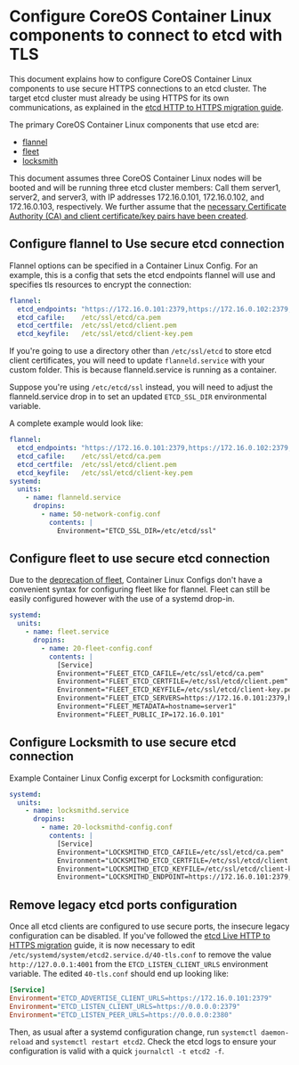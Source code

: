 # Configure CoreOS Container Linux components to connect to etcd with TLS

This document explains how to configure CoreOS Container Linux components to use secure HTTPS connections to an etcd cluster. The target etcd cluster must already be using HTTPS for its own communications, as explained in the [etcd HTTP to HTTPS migration guide][etcd-live-http-https].

The primary CoreOS Container Linux components that use etcd are:

* [flannel][flannel]
* [fleet][fleet]
* [locksmith][locksmith]

This document assumes three CoreOS Container Linux nodes will be booted and will be running three etcd cluster members: Call them server1, server2, and server3, with IP addresses 172.16.0.101, 172.16.0.102, and 172.16.0.103, respectively. We further assume that the [necessary Certificate Authority (CA) and client certificate/key pairs have been created][self-signed-ca].

## Configure flannel to Use secure etcd connection

Flannel options can be specified in a Container Linux Config. For an example, this is a config that sets the etcd endpoints flannel will use and specifies tls resources to encrypt the connection:

```yaml
flannel:
  etcd_endpoints: "https://172.16.0.101:2379,https://172.16.0.102:2379,https://172.16.0.103:2379"
  etcd_cafile:    /etc/ssl/etcd/ca.pem
  etcd_certfile:  /etc/ssl/etcd/client.pem
  etcd_keyfile:   /etc/ssl/etcd/client-key.pem
```

If you're going to use a directory other than `/etc/ssl/etcd` to store etcd client certificates, you will need to update `flanneld.service` with your custom folder.  This is because flanneld.service is running as a container.

Suppose you're using `/etc/etcd/ssl` instead, you will need to adjust the flanneld.service drop in to set an updated `ETCD_SSL_DIR` environmental variable.
 
A complete example would look like:

```yaml
flannel:
  etcd_endpoints: "https://172.16.0.101:2379,https://172.16.0.102:2379,https://172.16.0.103:2379"
  etcd_cafile:    /etc/ssl/etcd/ca.pem
  etcd_certfile:  /etc/ssl/etcd/client.pem
  etcd_keyfile:   /etc/ssl/etcd/client-key.pem
systemd:
  units:
    - name: flanneld.service
      dropins:
        - name: 50-network-config.conf
          contents: |
            Environment="ETCD_SSL_DIR=/etc/etcd/ssl"
```

## Configure fleet to use secure etcd connection

Due to the [deprecation of fleet][fleet-deprecation], Container Linux Configs don't have a convenient syntax for configuring fleet like for flannel. Fleet can still be easily configured however with the use of a systemd drop-in.

```yaml
systemd:
  units:
    - name: fleet.service
      dropins:
        - name: 20-fleet-config.conf
          contents: |
            [Service]
            Environment="FLEET_ETCD_CAFILE=/etc/ssl/etcd/ca.pem"
            Environment="FLEET_ETCD_CERTFILE=/etc/ssl/etcd/client.pem"
            Environment="FLEET_ETCD_KEYFILE=/etc/ssl/etcd/client-key.pem"
            Environment="FLEET_ETCD_SERVERS=https://172.16.0.101:2379,https://172.16.0.102:2379,https://172.16.0.103:2379"
            Environment="FLEET_METADATA=hostname=server1"
            Environment="FLEET_PUBLIC_IP=172.16.0.101"
```

## Configure Locksmith to use secure etcd connection

Example Container Linux Config excerpt for Locksmith configuration:

```yaml
systemd:
  units:
    - name: locksmithd.service
      dropins:
        - name: 20-locksmithd-config.conf
          contents: |
            [Service]
            Environment="LOCKSMITHD_ETCD_CAFILE=/etc/ssl/etcd/ca.pem"
            Environment="LOCKSMITHD_ETCD_CERTFILE=/etc/ssl/etcd/client.pem"
            Environment="LOCKSMITHD_ETCD_KEYFILE=/etc/ssl/etcd/client-key.pem"
            Environment="LOCKSMITHD_ENDPOINT=https://172.16.0.101:2379,https://172.16.0.102:2379,https://172.16.0.103:2379"
```

## Remove legacy etcd ports configuration

Once all etcd clients are configured to use secure ports, the insecure legacy configuration can be disabled. If you've followed the [etcd Live HTTP to HTTPS migration][etcd-live-http-https] guide, it is now necessary to edit `/etc/systemd/system/etcd2.service.d/40-tls.conf` to remove the value `http://127.0.0.1:4001` from the `ETCD_LISTEN_CLIENT_URLS` environment variable. The edited `40-tls.conf` should end up looking like:

```ini
[Service]
Environment="ETCD_ADVERTISE_CLIENT_URLS=https://172.16.0.101:2379"
Environment="ETCD_LISTEN_CLIENT_URLS=https://0.0.0.0:2379"
Environment="ETCD_LISTEN_PEER_URLS=https://0.0.0.0:2380"
```

Then, as usual after a systemd configuration change, run `systemctl daemon-reload` and `systemctl restart etcd2`. Check the etcd logs to ensure your configuration is valid with a quick `journalctl -t etcd2 -f`.

[drop-ins]: ../os/using-systemd-drop-in-units.md
[self-signed-ca]: ../os/generate-self-signed-certificates.md
[locksmith]: https://github.com/coreos/locksmith
[flannel]: https://github.com/coreos/flannel
[fleet]: https://github.com/coreos/fleet
[systemd-environments]: ../os/using-environment-variables-in-systemd-units.md
[etcd-live-http-https]: etcd-live-http-to-https-migration.md
[fleet-deprecation]: https://coreos.com/blog/migrating-from-fleet-to-kubernetes.html
